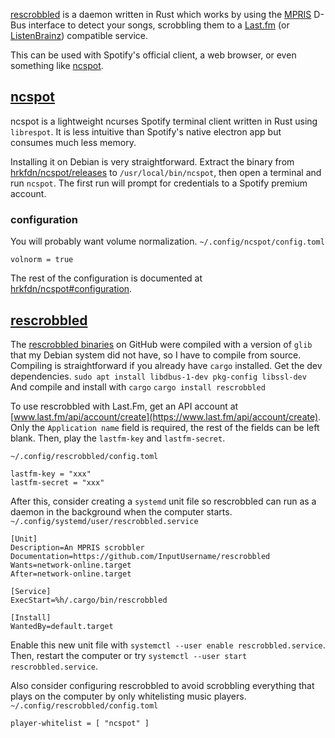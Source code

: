 [rescrobbled](https://github.com/InputUsername/rescrobbled) is a daemon written in Rust which works by using the [MPRIS](https://wiki.archlinux.org/title/MPRIS) D-Bus interface to detect your songs, scrobbling them to a [Last.fm](https://www.last.fm/) (or [ListenBrainz](https://listenbrainz.org/)) compatible service.

This can be used with Spotify's official client, a web browser, or even something like [ncspot](https://github.com/hrkfdn/ncspot).

## [ncspot](https://github.com/hrkfdn/ncspot)

ncspot is a lightweight ncurses Spotify terminal client written in Rust using `librespot`. It is less intuitive than Spotify's native electron app but consumes much less memory.


Installing it on Debian is very straightforward. Extract the binary from [hrkfdn/ncspot/releases](https://github.com/hrkfdn/ncspot/releases) to `/usr/local/bin/ncspot`, then open a terminal and run `ncspot`. The first run will prompt for credentials to a Spotify premium account.

### configuration

You will probably want volume normalization.
`~/.config/ncspot/config.toml`
```
volnorm = true
```
The rest of the configuration is documented at [hrkfdn/ncspot#configuration](https://github.com/hrkfdn/ncspot#configuration).

## [rescrobbled](https://github.com/InputUsername/rescrobbled)

The [rescrobbled binaries](https://github.com/InputUsername/rescrobbled/releases) on GitHub were compiled with a version of `glib` that my Debian system did not have, so I have to compile from source.
Compiling is straightforward if you already have `cargo` installed.
Get the dev dependencies.
`sudo apt install libdbus-1-dev pkg-config libssl-dev`
And compile and install with `cargo`
`cargo install rescrobbled`

To use rescrobbled with Last.Fm, get an API account at [www.last.fm/api/account/create](https://www.last.fm/api/account/create). Only the `Application name` field is required, the rest of the fields can be left blank.
Then, play the `lastfm-key` and `lastfm-secret`.

`~/.config/rescrobbled/config.toml`
```
lastfm-key = "xxx"
lastfm-secret = "xxx"
```

After this, consider creating a `systemd` unit file so rescrobbled can run as a daemon in the background when the computer starts.
`~/.config/systemd/user/rescrobbled.service`
```
[Unit]
Description=An MPRIS scrobbler
Documentation=https://github.com/InputUsername/rescrobbled
Wants=network-online.target
After=network-online.target

[Service]
ExecStart=%h/.cargo/bin/rescrobbled

[Install]
WantedBy=default.target
```
Enable this new unit file with `systemctl --user enable rescrobbled.service`.
Then, restart the computer or try `systemctl --user start rescrobbled.service`.

Also consider configuring rescrobbled to avoid scrobbling everything that plays on the computer by only whitelisting music players.
`~/.config/rescrobbled/config.toml`
```
player-whitelist = [ "ncspot" ]
```
